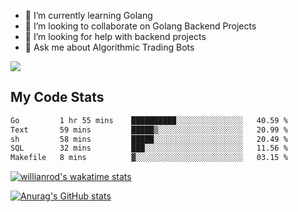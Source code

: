 
- 🌱 I’m currently learning Golang
- 👯 I’m looking to collaborate on Golang Backend Projects
- 🤔 I’m looking for help with backend projects
- 💬 Ask me about Algorithmic Trading Bots

![](https://github-profile-trophy.vercel.app/?username=kevinbarrero)

## My Code Stats

<!--START_SECTION:waka-->

```txt
Go         1 hr 55 mins    ██████████░░░░░░░░░░░░░░░   40.59 %
Text       59 mins         █████▒░░░░░░░░░░░░░░░░░░░   20.99 %
sh         58 mins         █████░░░░░░░░░░░░░░░░░░░░   20.49 %
SQL        32 mins         ███░░░░░░░░░░░░░░░░░░░░░░   11.56 %
Makefile   8 mins          ▓░░░░░░░░░░░░░░░░░░░░░░░░   03.15 %
```

<!--END_SECTION:waka-->

[![willianrod's wakatime stats](https://github-readme-stats.vercel.app/api/wakatime?username=holdandup&layout=compact&theme=react&custom_title=Wakatime%20All%20Time%20Stats&langs_count=8)](https://github.com/anuraghazra/github-readme-stats)

[![Anurag's GitHub stats](https://github-readme-stats.vercel.app/api?username=Kevinbarrero)](https://github.com/anuraghazra/github-readme-stats)




